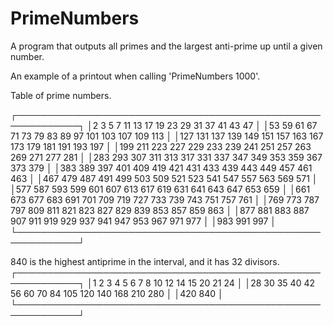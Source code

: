 # PrimeNumbers
A program that outputs all primes and the largest anti-prime up until a given number.
 
 An example of a printout when calling 'PrimeNumbers 1000'.
 
 Table of prime numbers.
 
┌────────────────────────────────────────────────────────────┐
│2   3   5   7   11  13  17  19  23  29  31  37  41  43  47  │
│53  59  61  67  71  73  79  83  89  97  101 103 107 109 113 │
│127 131 137 139 149 151 157 163 167 173 179 181 191 193 197 │
│199 211 223 227 229 233 239 241 251 257 263 269 271 277 281 │
│283 293 307 311 313 317 331 337 347 349 353 359 367 373 379 │
│383 389 397 401 409 419 421 431 433 439 443 449 457 461 463 │
│467 479 487 491 499 503 509 521 523 541 547 557 563 569 571 │
│577 587 593 599 601 607 613 617 619 631 641 643 647 653 659 │
│661 673 677 683 691 701 709 719 727 733 739 743 751 757 761 │
│769 773 787 797 809 811 821 823 827 829 839 853 857 859 863 │
│877 881 883 887 907 911 919 929 937 941 947 953 967 971 977 │
│983 991 997                                                 │
└────────────────────────────────────────────────────────────┘

840 is the highest antiprime in the interval, and it has 32 divisors.
┌────────────────────────────────────────────────────────────┐
│1   2   3   4   5   6   7   8   10  12  14  15  20  21  24  │
│28  30  35  40  42  56  60  70  84  105 120 140 168 210 280 │
│420 840                                                     │
└────────────────────────────────────────────────────────────┘
